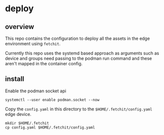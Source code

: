 # deploy

## overview

This repo contains the configuration to deploy all the assets in the edge environment using `fetchit`.

Currently this repo uses the systemd based approach as arguments such as device and groups need passing to the podman run command and these aren't mapped in the container config.

## install

Enable the podman socket api
```
systemctl --user enable podman.socket --now
```

Copy the `config.yaml` in this directory to the `$HOME/.fetchit/config.yaml` edge device.
```
mkdir $HOME/.fetchit
cp config.yaml $HOME/.fetchit/config.yaml
```

